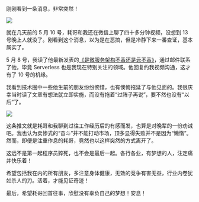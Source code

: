 刚刚看到一条消息，非常突然！

[![](https://captnotes.com/wp-content/uploads/2023/05/wp_editor_md_a61b72ef57f6a3b3e3292a3300d09df7.jpg)](https://captnotes.com/wp-content/uploads/2023/05/wp_editor_md_a61b72ef57f6a3b3e3292a3300d09df7.jpg)

就在几天前的 5 月 10 号，耗哥和我还在微信上聊了四十多分钟视频，没想到 13 号晚上人就没了。刚看到这个消息，以为是在恶搞，但是冷静下来一番查证，基本属实了。

5 月 8 号，我读了他最新发表的[《是微服务架构不香还是云不香》](https://coolshell.cn/articles/22422.html)，通过邮件联系了他，毕竟 Serverless 也是我现在特别关注的领域。他回复约我视频沟通，这才有了 10 号的机缘。

我看到技术圈中一些他生前的朋友纷纷惋惜，也有懊悔拖延了与他见面的。我很庆幸当时读了文章有想法就立即实施，而没有拖着“过阵子再说”，要不然也没有“以后”了。

[![](https://captnotes.com/wp-content/uploads/2023/05/wp_editor_md_5be9b98c963f1e9d9ac13109fad230b8.jpg)](https://captnotes.com/wp-content/uploads/2023/05/wp_editor_md_5be9b98c963f1e9d9ac13109fad230b8.jpg)

这条推文就是耗哥和我聊到过往工作经历后的有感而发，也算是对晚辈的一份劝诫吧。我也认为卖惨式的“奋斗”并不能打动市场，顶多显得失败并不是因为“懒惰”。然而，即便是注重作息的耗哥，竟然也以这样突然的方式离开了。

这远不是第一起程序员猝死，也不会是最后一起。各行各业，有梦想的人，注定痛并快乐着！

希望包括我在内的所有朋友，多注意身体健康，无效的竞争有害无益，行业内卷犹如杀人的刀。活着，才能见证奇迹！

最后，希望耗哥回首往事，欣慰没有辜负自己的梦想！安息！
